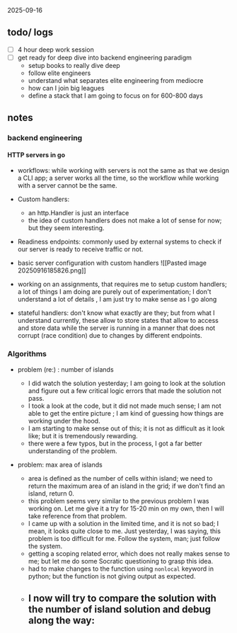 2025-09-16

## todo/ logs
- [ ] 4 hour deep work session
- [ ] get ready for deep dive into backend engineering paradigm
	- setup books to really dive deep
	- follow elite engineers 
	- understand what separates elite engineering from mediocre
	- how can I join big leagues 
	- define a stack that I am going to focus on for 600-800 days


## notes

### backend engineering
#### HTTP servers in go
- workflows:  while working with servers is not the same as that we design a CLI app; a server works all the time, so the workflow while working with a server cannot be the same. 
- Custom handlers: 
	- an http.Handler is just an interface
	- the idea of custom handlers does not make a lot of sense for now; but they seem interesting. 
- Readiness endpoints: commonly used by external systems to check if our server is ready to receive traffic or not. 
- basic server configuration with custom handlers ![[Pasted image 20250916185826.png]]
- working on an assignments, that requires me to setup custom handlers; a lot of things I am doing are purely out of experimentation; I don't understand a lot of details , I am just try to make sense as I go along 

- stateful handlers: don't know what exactly are they; but from what I understand currently, these allow to store states that allow to access and store data while the server is running in a manner that does not corrupt (race condition) due to changes by different endpoints. 


### Algorithms
- problem (re:) : number of islands 
	- I did watch the solution yesterday; I am going to look at the solution and figure out a few critical logic errors that made the solution not pass. 
	- I took a look at the code, but it did not made much sense; I am not able to get the entire picture ; I am kind of guessing how things are working under the hood. 
	- I am starting to make sense out of this; it is not as difficult as it look like; but it is tremendously rewarding. 
	- there were a few typos, but in the process, I got a far better understanding of the problem.

- problem: max area of islands
	- area is defined as the number of cells within island; we need to return the maximum area of an island in the grid; if we don't find an island, return 0. 
	- this problem seems very similar to the previous problem I was working on. Let me give it a try for 15-20 min on my own, then I will take reference from that problem. 
	- I came up with a solution in the limited time, and it is not so bad; I mean, it looks quite close to me. Just yesterday, I was saying, this problem is too difficult for me. Follow the system, man; just follow the system. 
	- getting a scoping related error, which does not really makes sense to me; but let me do some Socratic questioning to grasp this idea. 
	- had to make changes to the function using `nonlocal` keyword in python; but the function is not giving output as expected. 
	- I now will try to compare the solution with the number of island solution and debug along the way:
		- 